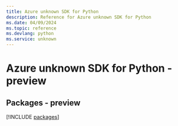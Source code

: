 ```yaml
---
title: Azure unknown SDK for Python
description: Reference for Azure unknown SDK for Python
ms.date: 04/09/2024
ms.topic: reference
ms.devlang: python
ms.service: unknown
---
```

# Azure unknown SDK for Python - preview
## Packages - preview
[!INCLUDE [packages](unknown-index.md)]